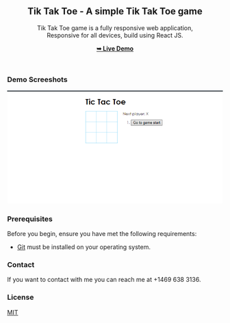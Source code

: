 <div align="center">
  
  <br />
  <br />

  <h2 align="center">Tik Tak Toe - A simple Tik Tak Toe game</h2>

  Tik Tak Toe game is a fully responsive web application, <br />Responsive for all devices, build using React JS.

  <a href="https://mellow-dasik-d6fc04.netlify.app"><strong>➥ Live Demo</strong></a>

</div>

<br />

### Demo Screeshots

![Tik Tak Toe Desktop Demo](./desktop.PNG "Desktop Demo")

### Prerequisites

Before you begin, ensure you have met the following requirements:

* [Git](https://git-scm.com/downloads "Download Git") must be installed on your operating system.


### Contact

If you want to contact with me you can reach me at +1469 638 3136.

### License

[MIT](https://choosealicense.com/licenses/mit/)


